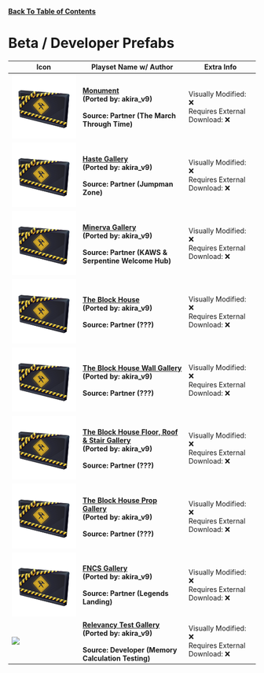
**[Back To Table of Contents](/Table%20of%20Contents.md)**

# Beta / Developer Prefabs
| Icon | Playset Name w/ Author | Extra Info |
|-----------------------------------------|-----------------|-----------------|
| <img src=".assets/ExampleIcon.png" width="256"/> | **[Monument](SpawnerTexts/Gallery_Monument.txt)**<br>**(Ported by: akira_v9)**<br><br>**Source: Partner (The March Through Time)** | Visually Modified: ❌<br>Requires External Download: ❌|
| <img src=".assets/ExampleIcon.png" width="256"/> | **[Haste Gallery](SpawnerTexts/Gallery_HasteGallery.txt)**<br>**(Ported by: akira_v9)**<br><br>**Source: Partner (Jumpman Zone)** | Visually Modified: ❌<br>Requires External Download: ❌|
| <img src=".assets/ExampleIcon.png" width="256"/> | **[Minerva Gallery](SpawnerTexts/Gallery_MinervaGallery.txt)**<br>**(Ported by: akira_v9)**<br><br>**Source: Partner (KAWS & Serpentine Welcome Hub)** | Visually Modified: ❌<br>Requires External Download: ❌|
| <img src=".assets/ExampleIcon.png" width="256"/> | **[The Block House](SpawnerTexts/Prefab_TheBlockHouse.txt)**<br>**(Ported by: akira_v9)**<br><br>**Source: Partner (???)** | Visually Modified: ❌<br>Requires External Download: ❌|
| <img src=".assets/ExampleIcon.png" width="256"/> | **[The Block House Wall Gallery](SpawnerTexts/Gallery_TheBlockWallGallery.txt)**<br>**(Ported by: akira_v9)**<br><br>**Source: Partner (???)** | Visually Modified: ❌<br>Requires External Download: ❌|
| <img src=".assets/ExampleIcon.png" width="256"/> | **[The Block House Floor, Roof & Stair Gallery](SpawnerTexts/Gallery_TheBlockFloorRoofStairGallery.txt)**<br>**(Ported by: akira_v9)**<br><br>**Source: Partner (???)** | Visually Modified: ❌<br>Requires External Download: ❌|
| <img src=".assets/ExampleIcon.png" width="256"/> | **[The Block House Prop Gallery](SpawnerTexts/Gallery_TheBlockPropGallery.txt)**<br>**(Ported by: akira_v9)**<br><br>**Source: Partner (???)** | Visually Modified: ❌<br>Requires External Download: ❌|
| <img src=".assets/ExampleIcon.png" width="256"/> | **[FNCS Gallery](SpawnerTexts/Gallery_FNCSGallery.txt)**<br>**(Ported by: akira_v9)**<br><br>**Source: Partner (Legends Landing)** | Visually Modified: ❌<br>Requires External Download: ❌|
| <img src=".assets/PG_RelevancyTestGallery.png" width="256"/> | **[Relevancy Test Gallery](SpawnerTexts/Gallery_RelevancyTestGallery.txt)**<br>**(Ported by: akira_v9)**<br><br>**Source: Developer (Memory Calculation Testing)** | Visually Modified: ❌<br>Requires External Download: ❌|